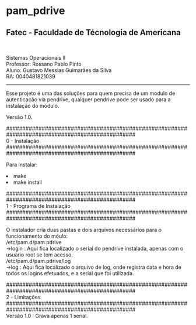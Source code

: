 # pam_pdrive

<h2>Fatec - Faculdade de Técnologia de Americana</h2><br>

Sistemas Operacionais II<br>
Professor: Rossano Pablo Pinto<br>
Aluno: Gustavo Messias Guimarães da Silva<br>
RA: 0040481821039<br>
<hr>
Esse projeto é uma das soluções para quem precisa de um modulo de autenticação via pendrive, qualquer pendrive pode ser usado para a instalação do módulo.

Versão 1.0.

################################################################################################<br>
0 - Instalação
################################################################################################<br>

  Para instalar:
    <li>make</li>
    <li>make install</li>

    
################################################################################################<br>
1 - Programa de Instalação
################################################################################################<br>

  O instalador cria duas pastas e dois arquivos necessários para o funcionamento do móulo:<br>
    /etc/pam.d/pam.pdrive<br>
      ->login : Aqui fica localizado o serial do pendrive  instalada, apenas com o usuario root se tem acesso.<br>
    /etc/pam.d/pam.pdrive/log<br>
      ->log : Aqui fica localizado o arquivo de log, onde registra data e hora de todos os logins efetuados, e a serial que foi utilizada.<br>
   
################################################################################################<br>
2 - Limitações
################################################################################################<br>
    Versão 1.0 : Grava apenas 1 serial.<br>


